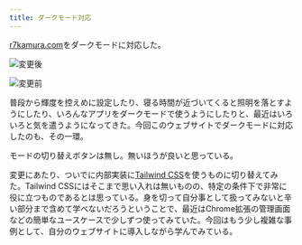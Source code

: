 ```yaml
---
title: ダークモード対応
---
```

[r7kamura.com](https://r7kamura.com/)をダークモードに対応した。

![](https://lh3.googleusercontent.com/9Kr-Arv9bFKdxwFxAYci5fli0RpA930XMoS8La0p32K1oDOZXoYFsAWvXym2M8zfjzPt-6fqtZY2D-juYXlHaIaPqlJtEi9z-fPV2CTxB_5yasu08eP7TfCMNmjJB0QAxm4242bMsPVvji6PCRl1zg "変更後")

![](https://lh5.googleusercontent.com/i8bNeDIYr2vZgQcfwhZycoLGqtCDsc0QOYzNSYEuKfZ1-bxV6_D4cJoDG0R6rkQWWsKz-Yn3AtMTXS1yK57cPfQVqEYSoD_ipaYjjQtfu5Jo7Yx65rTM3bXO_4qwMV8cqTyWj8Bot4IPmfxOQOlhWw "変更前")

普段から輝度を控えめに設定したり、寝る時間が近づいてくると照明を落とすようにしたり、いろんなアプリをダークモードで使うようにしたりと、最近はいろいろと気を遣うようになってきた。今回このウェブサイトでダークモードに対応したのも、その一環。

モードの切り替えボタンは無し。無いほうが良いと思っている。

変更にあたり、ついでに内部実装に[Tailwind CSS](https://tailwindcss.com/)を使うものに切り替えてみた。Tailwind CSSにはそこまで思い入れは無いものの、特定の条件下で非常に役に立つものであるとは思っている。身を切って自分事として扱ってみないと辛い部分まで含めて学べないだろうということで、最近はChrome拡張の管理画面などの簡単なユースケースで少しずつ使ってみていた。今回はもう少し複雑な事例として、自分のウェブサイトに導入しながら学んでみている。
